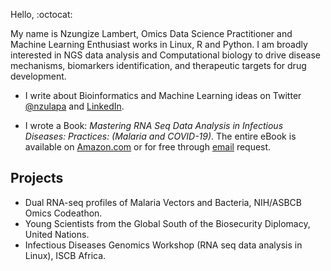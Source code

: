 Hello,  :octocat:  

My name is Nzungize Lambert, Omics Data Science Practitioner and Machine Learning Enthusiast works in Linux, R and Python. 
I am broadly interested in NGS data analysis and Computational biology to drive disease mechanisms, biomarkers identification, 
and therapeutic targets for drug development.


- I write about Bioinformatics and Machine Learning ideas on Twitter [ @nzulapa](https://twitter.com/nzulapa) and [LinkedIn](https://www.linkedin.com/in/nzungize-lambert-7b1a57127/).

- I wrote a Book: _Mastering RNA Seq Data Analysis in Infectious Diseases: Practices: (Malaria and COVID-19)_.
The entire eBook is available on [Amazon.com](https://www.amazon.com/dp/B09DXGYFHR) or for free through [email](nzulapa@outlook.com) request.

## Projects
   * Dual RNA-seq profiles of Malaria Vectors and Bacteria, NIH/ASBCB Omics Codeathon.
   * Young Scientists from the Global South of the Biosecurity Diplomacy, United Nations.
   * Infectious Diseases Genomics Workshop (RNA seq data analysis in Linux), ISCB Africa.

